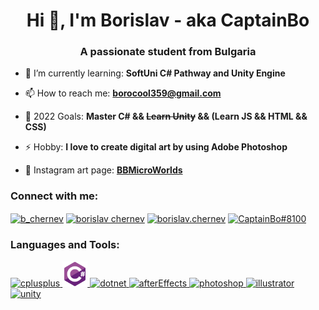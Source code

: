 <h1 align="center">Hi 👋, I'm Borislav - aka CaptainBo</h1>
<h3 align="center">A passionate student from Bulgaria</h3>

- 🌱 I’m currently learning: **SoftUni C# Pathway and Unity Engine**

- 📫 How to reach me: **borocool359@gmail.com**

- 🥅 2022 Goals: **Master C# && <s>Learn Unity</s> && (Learn JS && HTML && CSS)**

- ⚡ Hobby: **I love to create digital art by using Adobe Photoshop** 

- 🎨 Instagram art page: [**BBMicroWorlds**](https://www.instagram.com/bbmicroworlds/)

<h3 align="left">Connect with me:</h3>
<p align="left">
<a href="https://twitter.com/b_chernev" target="blank"><img align="center" src="https://user-images.githubusercontent.com/97783740/169658249-eab2fd11-1130-4729-a4c4-9759bf9c961c.png" alt="b_chernev" height="32" width="32" /></a>
<a href="https://www.linkedin.com/in/borislav-chernev06/" target="blank"><img align="center" src="https://user-images.githubusercontent.com/97783740/169655216-657e260b-a971-44ed-9e2c-52fcba72954c.png" alt="borislav chernev" height="32" width="32" /></a>
<a href="https://instagram.com/borislav.chernev" target="blank"><img align="center" src="https://user-images.githubusercontent.com/97783740/169657937-4ca20fc6-e91d-475c-ac2d-c21110a3702f.png" alt="borislav.chernev" height="32" width="32" /></a>
<a href="https://discord.gg/4svmCGP" target="blank"><img align="center" src="https://user-images.githubusercontent.com/97783740/169690995-4a0ad792-751a-487e-8363-3a172a45a517.png" alt="CaptainBo#8100" height="32" width="32" /></a>

<h3 align="left">Languages and Tools:</h3>
<a href="https://www.w3schools.com/cpp/" target="_blank" rel="noreferrer"> <img src="https://user-images.githubusercontent.com/97783740/169690391-a85d125f-9862-4d77-9d87-771eeb66d8da.png" alt="cplusplus" width="40" height="40"/> </a> <a href="https://www.w3schools.com/cs/" target="_blank" rel="noreferrer"> <img src="https://raw.githubusercontent.com/devicons/devicon/master/icons/csharp/csharp-original.svg" alt="csharp" width="40" height="40"/> </a> <a href="https://dotnet.microsoft.com/" target="_blank" rel="noreferrer"> <img src="https://user-images.githubusercontent.com/97783740/170877386-e79c36be-c77a-46af-89d8-8e1bba576f52.png" alt="dotnet" width="40" height="40"/> </a> <a href="https://www.adobe.com/products/aftereffects.html" target="_blank" rel="noreferrer"> <img src="https://user-images.githubusercontent.com/97783740/170264872-e4252f60-9192-4985-adf1-0259f5e9f9c7.png" alt="afterEffects" width="40" height="40"/> </a> <a href="https://www.photoshop.com/en" target="_blank" rel="noreferrer"> <img src="https://user-images.githubusercontent.com/97783740/169659753-92f75983-e0c5-4487-8bb5-a1a9543a0c57.png" alt="photoshop" width="40" height="40"/> </a> <a href="https://www.adobe.com/products/illustrator.html" target="_blank" rel="noreferrer"> <img src="https://user-images.githubusercontent.com/97783740/169659591-9da2af37-ea67-42b3-bc9a-b22b7a212adb.png" alt="illustrator" width="40" height="40"/> </a> <a href="https://unity.com/" target="_blank" rel="noreferrer"> <img src="https://user-images.githubusercontent.com/97783740/169660212-c37cee25-6f3f-45c0-a278-78dce96b5fd6.png" alt="unity" width="40" height="40"/> </a>
